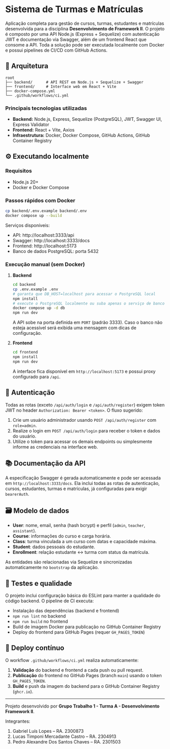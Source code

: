 # Sistema de Turmas e Matrículas

Aplicação completa para gestão de cursos, turmas, estudantes e matrículas desenvolvida para a disciplina **Desenvolvimento de Framework II**. O projeto é composto por uma API Node.js (Express + Sequelize) com autenticação JWT e documentação via Swagger, além de um frontend React que consome a API. Toda a solução pode ser executada localmente com Docker e possui pipelines de CI/CD com GitHub Actions.

## 🧱 Arquitetura

```
root
├── backend/      # API REST em Node.js + Sequelize + Swagger
├── frontend/     # Interface web em React + Vite
├── docker-compose.yml
└── .github/workflows/ci.yml
```

### Principais tecnologias utilizadas

- **Backend:** Node.js, Express, Sequelize (PostgreSQL), JWT, Swagger UI, Express Validator
- **Frontend:** React + Vite, Axios
- **Infraestrutura:** Docker, Docker Compose, GitHub Actions, GitHub Container Registry

## ⚙️ Executando localmente

### Requisitos

- Node.js 20+
- Docker e Docker Compose

### Passos rápidos com Docker

```bash
cp backend/.env.example backend/.env
docker compose up --build
```

Serviços disponíveis:

- API: http://localhost:3333/api
- Swagger: http://localhost:3333/docs
- Frontend: http://localhost:5173
- Banco de dados PostgreSQL: porta 5432

### Execução manual (sem Docker)

1. **Backend**
   ```bash
   cd backend
   cp .env.example .env
   # garanta que DB_HOST=localhost para acessar o PostgreSQL local
   npm install
   # execute o PostgreSQL localmente ou suba apenas o serviço de banco com Docker
   docker compose up -d db
   npm run dev
   ```
   A API sobe na porta definida em `PORT` (padrão 3333). Caso o banco não esteja acessível será exibida uma mensagem com dicas de configuração.

2. **Frontend**
   ```bash
   cd frontend
   npm install
   npm run dev
   ```
   A interface fica disponível em `http://localhost:5173` e possui proxy configurado para `/api`.

## 🔐 Autenticação

Todas as rotas (exceto `/api/auth/login` e `/api/auth/register`) exigem token JWT no header `Authorization: Bearer <token>`. O fluxo sugerido:

1. Crie um usuário administrador usando `POST /api/auth/register` com `role=admin`.
2. Realize o login em `POST /api/auth/login` para receber o token e dados do usuário.
3. Utilize o token para acessar os demais endpoints ou simplesmente informe as credenciais na interface web.

## 📚 Documentação da API

A especificação Swagger é gerada automaticamente e pode ser acessada em `http://localhost:3333/docs`. Ela inclui todas as rotas de autenticação, cursos, estudantes, turmas e matrículas, já configuradas para exigir `bearerAuth`.

## 🗃️ Modelo de dados

- **User**: nome, email, senha (hash bcrypt) e perfil (`admin`, `teacher`, `assistant`).
- **Course**: informações do curso e carga horária.
- **Class**: turma vinculada a um curso com datas e capacidade máxima.
- **Student**: dados pessoais do estudante.
- **Enrollment**: relação estudante ↔ turma com status da matrícula.

As entidades são relacionadas via Sequelize e sincronizadas automaticamente no `bootstrap` da aplicação.

## 🧪 Testes e qualidade

O projeto inclui configuração básica do ESLint para manter a qualidade do código backend. O pipeline de CI executa:

- Instalação das dependências (backend e frontend)
- `npm run lint` no backend
- `npm run build` no frontend
- Build de imagem Docker para publicação no GitHub Container Registry
- Deploy do frontend para GitHub Pages (requer `GH_PAGES_TOKEN`)

## 🚀 Deploy contínuo

O workflow `.github/workflows/ci.yml` realiza automaticamente:

1. **Validação** do backend e frontend a cada push ou pull request.
2. **Publicação** do frontend no GitHub Pages (branch `main`) usando o token `GH_PAGES_TOKEN`.
3. **Build** e push da imagem do backend para o GitHub Container Registry (`ghcr.io`).

---

Projeto desenvolvido por **Grupo Trabalho 1 - Turma A - Desenvolvimento Framework II**.

Integrantes: 

1. Gabriel Luís Lopes – RA. 2300873
2. Lucas Timponi Mercadante Castro – RA. 2304913
3. Pedro Alexandre Dos Santos Chaves – RA. 2301503

